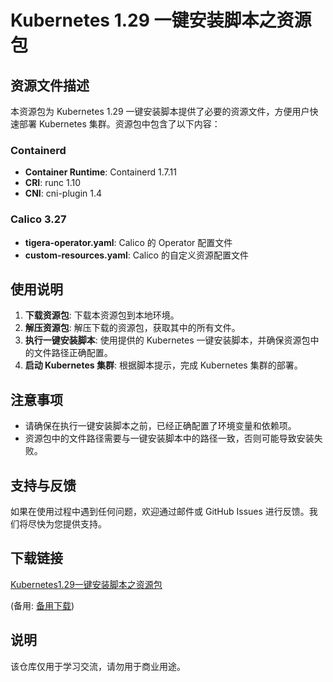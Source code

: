 # Kubernetes 1.29 一键安装脚本之资源包

## 资源文件描述

本资源包为 Kubernetes 1.29 一键安装脚本提供了必要的资源文件，方便用户快速部署 Kubernetes 集群。资源包中包含了以下内容：

### Containerd
- **Container Runtime**: Containerd 1.7.11
- **CRI**: runc 1.10
- **CNI**: cni-plugin 1.4

### Calico 3.27
- **tigera-operator.yaml**: Calico 的 Operator 配置文件
- **custom-resources.yaml**: Calico 的自定义资源配置文件

## 使用说明

1. **下载资源包**: 下载本资源包到本地环境。
2. **解压资源包**: 解压下载的资源包，获取其中的所有文件。
3. **执行一键安装脚本**: 使用提供的 Kubernetes 一键安装脚本，并确保资源包中的文件路径正确配置。
4. **启动 Kubernetes 集群**: 根据脚本提示，完成 Kubernetes 集群的部署。

## 注意事项

- 请确保在执行一键安装脚本之前，已经正确配置了环境变量和依赖项。
- 资源包中的文件路径需要与一键安装脚本中的路径一致，否则可能导致安装失败。

## 支持与反馈

如果在使用过程中遇到任何问题，欢迎通过邮件或 GitHub Issues 进行反馈。我们将尽快为您提供支持。

## 下载链接
[Kubernetes1.29一键安装脚本之资源包](https://pan.quark.cn/s/8df188fa0156) 

(备用: [备用下载](https://pan.baidu.com/s/1M_k-jsCuJJHvf9dpcwU1fw?pwd=1234))

## 说明

该仓库仅用于学习交流，请勿用于商业用途。

